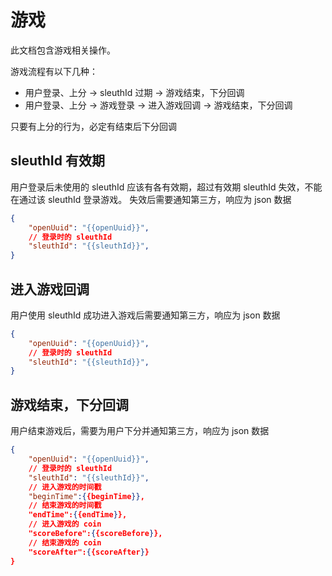 # 游戏

此文档包含游戏相关操作。

游戏流程有以下几种：

- 用户登录、上分 -> sleuthId 过期 -> 游戏结束，下分回调
- 用户登录、上分 -> 游戏登录 -> 进入游戏回调 -> 游戏结束，下分回调

只要有上分的行为，必定有结束后下分回调


## sleuthId 有效期 

用户登录后未使用的 sleuthId 应该有各有效期，超过有效期 sleuthId 失效，不能在通过该 sleuthId 登录游戏。
失效后需要通知第三方，响应为 json 数据

````json
{
    "openUuid": "{{openUuid}}",
    // 登录时的 sleuthId
    "sleuthId": "{{sleuthId}}",
}
````

## 进入游戏回调

用户使用 sleuthId 成功进入游戏后需要通知第三方，响应为 json 数据

````json
{
    "openUuid": "{{openUuid}}",
    // 登录时的 sleuthId
    "sleuthId": "{{sleuthId}}",
}
````

## 游戏结束，下分回调

用户结束游戏后，需要为用户下分并通知第三方，响应为 json 数据

````json
{
    "openUuid": "{{openUuid}}",
    // 登录时的 sleuthId
    "sleuthId": "{{sleuthId}}",
    // 进入游戏的时间戳
    "beginTime":{{beginTime}},
    // 结束游戏的时间戳
    "endTime":{{endTime}},
    // 进入游戏的 coin
    "scoreBefore":{{scoreBefore}},
    // 结束游戏的 coin
    "scoreAfter":{{scoreAfter}}
}
````